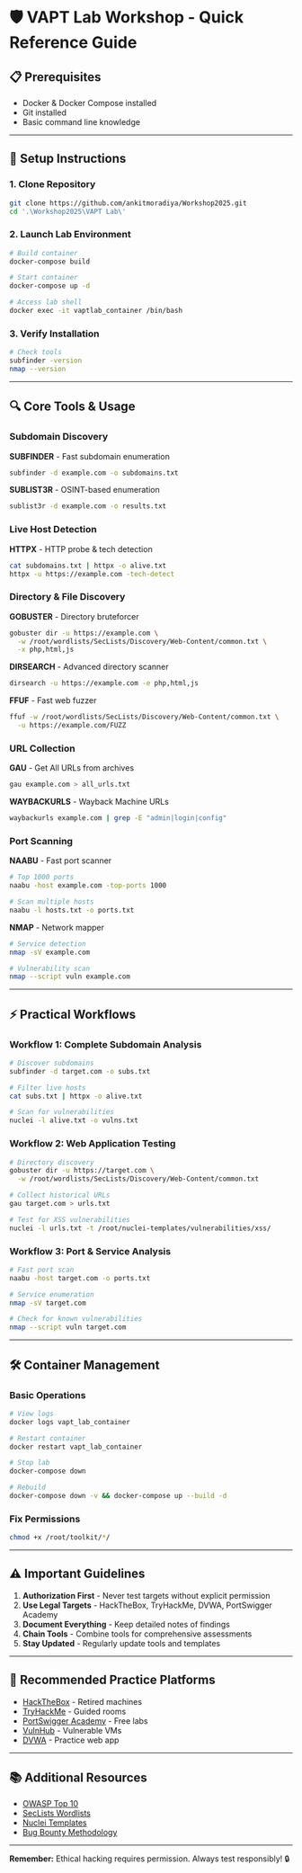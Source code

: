 # 🛡️ VAPT Lab Workshop - Quick Reference Guide

## 📋 Prerequisites
- Docker & Docker Compose installed
- Git installed
- Basic command line knowledge

---

## 🚀 Setup Instructions

### 1. Clone Repository
```bash
git clone https://github.com/ankitmoradiya/Workshop2025.git
cd '.\Workshop2025\VAPT Lab\'
```

### 2. Launch Lab Environment
```bash
# Build container
docker-compose build

# Start container
docker-compose up -d

# Access lab shell
docker exec -it vaptlab_container /bin/bash 
```

### 3. Verify Installation
```bash
# Check tools
subfinder -version
nmap --version
```

---

## 🔍 Core Tools & Usage

### Subdomain Discovery

**SUBFINDER** - Fast subdomain enumeration
```bash
subfinder -d example.com -o subdomains.txt
```

**SUBLIST3R** - OSINT-based enumeration
```bash
sublist3r -d example.com -o results.txt
```

### Live Host Detection

**HTTPX** - HTTP probe & tech detection
```bash
cat subdomains.txt | httpx -o alive.txt
httpx -u https://example.com -tech-detect
```

### Directory & File Discovery

**GOBUSTER** - Directory bruteforcer
```bash
gobuster dir -u https://example.com \
  -w /root/wordlists/SecLists/Discovery/Web-Content/common.txt \
  -x php,html,js
```

**DIRSEARCH** - Advanced directory scanner
```bash
dirsearch -u https://example.com -e php,html,js
```

**FFUF** - Fast web fuzzer
```bash
ffuf -w /root/wordlists/SecLists/Discovery/Web-Content/common.txt \
  -u https://example.com/FUZZ
```

### URL Collection

**GAU** - Get All URLs from archives
```bash
gau example.com > all_urls.txt
```

**WAYBACKURLS** - Wayback Machine URLs
```bash
waybackurls example.com | grep -E "admin|login|config"
```

### Port Scanning

**NAABU** - Fast port scanner
```bash
# Top 1000 ports
naabu -host example.com -top-ports 1000

# Scan multiple hosts
naabu -l hosts.txt -o ports.txt
```

**NMAP** - Network mapper
```bash
# Service detection
nmap -sV example.com

# Vulnerability scan
nmap --script vuln example.com
```

---

## ⚡ Practical Workflows

### Workflow 1: Complete Subdomain Analysis
```bash
# Discover subdomains
subfinder -d target.com -o subs.txt

# Filter live hosts
cat subs.txt | httpx -o alive.txt

# Scan for vulnerabilities
nuclei -l alive.txt -o vulns.txt
```

### Workflow 2: Web Application Testing
```bash
# Directory discovery
gobuster dir -u https://target.com \
  -w /root/wordlists/SecLists/Discovery/Web-Content/common.txt

# Collect historical URLs
gau target.com > urls.txt

# Test for XSS vulnerabilities
nuclei -l urls.txt -t /root/nuclei-templates/vulnerabilities/xss/
```

### Workflow 3: Port & Service Analysis
```bash
# Fast port scan
naabu -host target.com -o ports.txt

# Service enumeration
nmap -sV target.com

# Check for known vulnerabilities
nmap --script vuln target.com
```

---

## 🛠️ Container Management

### Basic Operations
```bash
# View logs
docker logs vapt_lab_container

# Restart container
docker restart vapt_lab_container

# Stop lab
docker-compose down

# Rebuild
docker-compose down -v && docker-compose up --build -d
```
### Fix Permissions
```bash
chmod +x /root/toolkit/*/
```

---

## ⚠️ Important Guidelines

1. **Authorization First** - Never test targets without explicit permission
2. **Use Legal Targets** - HackTheBox, TryHackMe, DVWA, PortSwigger Academy
3. **Document Everything** - Keep detailed notes of findings
4. **Chain Tools** - Combine tools for comprehensive assessments
5. **Stay Updated** - Regularly update tools and templates

---

## 🎯 Recommended Practice Platforms

- [HackTheBox](https://hackthebox.com) - Retired machines
- [TryHackMe](https://tryhackme.com) - Guided rooms
- [PortSwigger Academy](https://portswigger.net/web-security) - Free labs
- [VulnHub](https://vulnhub.com) - Vulnerable VMs
- [DVWA](https://github.com/digininja/DVWA) - Practice web app

---

## 📚 Additional Resources

- [OWASP Top 10](https://owasp.org/www-project-top-ten/)
- [SecLists Wordlists](https://github.com/danielmiessler/SecLists)
- [Nuclei Templates](https://github.com/projectdiscovery/nuclei-templates)
- [Bug Bounty Methodology](https://github.com/jhaddix/tbhm)

---

**Remember:** Ethical hacking requires permission. Always test responsibly! 🔒
